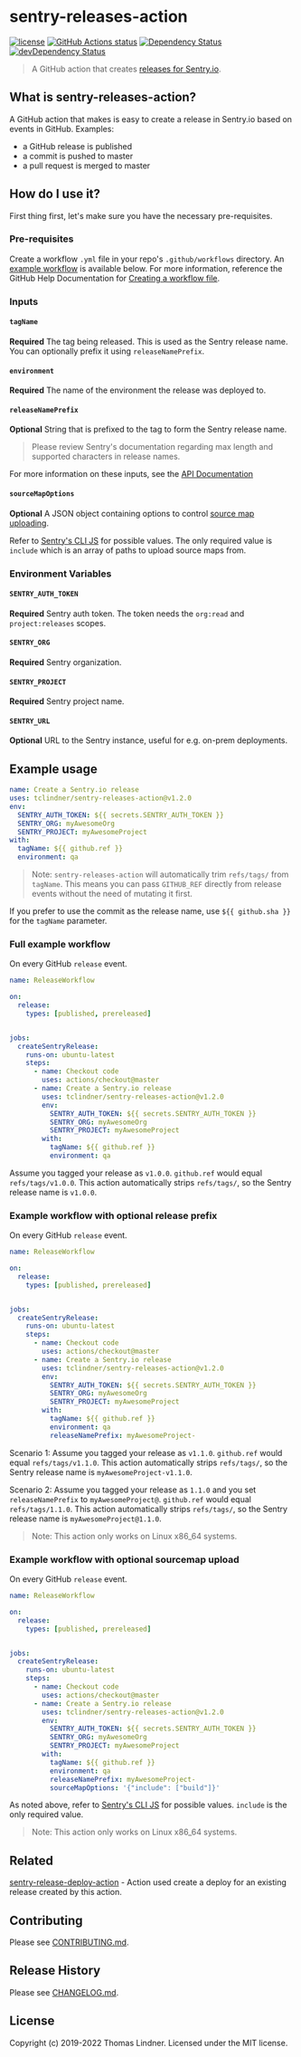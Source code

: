 # sentry-releases-action

[![license](https://img.shields.io/github/license/tclindner/sentry-releases-action.svg?maxAge=2592000&style=flat-square)](https://github.com/tclindner/sentry-releases-action/blob/master/LICENSE)
<a href="https://github.com/tclindner/sentry-releases-action"><img alt="GitHub Actions status" src="https://github.com/tclindner/sentry-releases-action/workflows/ci/badge.svg"></a>
[![Dependency Status](https://david-dm.org/tclindner/sentry-releases-action.svg?style=flat-square)](https://david-dm.org/tclindner/sentry-releases-action)
[![devDependency Status](https://david-dm.org/tclindner/sentry-releases-action/dev-status.svg?style=flat-square)](https://david-dm.org/tclindner/sentry-releases-action#info=devDependencies)


> A GitHub action that creates [releases for Sentry.io](https://docs.sentry.io/workflow/releases/?platform=javascript).

## What is sentry-releases-action?

A GitHub action that makes is easy to create a release in Sentry.io based on events in GitHub. Examples:

* a GitHub release is published
* a commit is pushed to master
* a pull request is merged to master

## How do I use it?

First thing first, let's make sure you have the necessary pre-requisites.

### Pre-requisites
Create a workflow `.yml` file in your repo's `.github/workflows` directory. An [example workflow](#example-workflow---create-a-release) is available below. For more information, reference the GitHub Help Documentation for [Creating a workflow file](https://help.github.com/en/articles/configuring-a-workflow#creating-a-workflow-file).

### Inputs

#### `tagName`

**Required** The tag being released. This is used as the Sentry release name. You can optionally prefix it using `releaseNamePrefix`.

#### `environment`

**Required** The name of the environment the release was deployed to.

#### `releaseNamePrefix`

**Optional** String that is prefixed to the tag to form the Sentry release name.

> Please review Sentry's documentation regarding max length and supported characters in release names.

For more information on these inputs, see the [API Documentation](https://developer.github.com/v3/repos/releases/#input)

#### `sourceMapOptions`

**Optional** A JSON object containing options to control [source map uploading](https://docs.sentry.io/cli/releases/#sentry-cli-sourcemaps).

Refer to [Sentry's CLI JS](https://github.com/getsentry/sentry-cli/blob/1f5cdbb6897e41a7e9a3892aea3b34b4c0341207/js/releases/index.js#L114-L144) for possible values. The only required value is `include` which is an array of paths to upload source maps from.

### Environment Variables

#### `SENTRY_AUTH_TOKEN`

**Required** Sentry auth token. The token needs the `org:read` and `project:releases` scopes.

#### `SENTRY_ORG`

**Required** Sentry organization.

#### `SENTRY_PROJECT`

**Required** Sentry project name.

#### `SENTRY_URL`

**Optional** URL to the Sentry instance, useful for e.g. on-prem deployments.

## Example usage

```yml
name: Create a Sentry.io release
uses: tclindner/sentry-releases-action@v1.2.0
env:
  SENTRY_AUTH_TOKEN: ${{ secrets.SENTRY_AUTH_TOKEN }}
  SENTRY_ORG: myAwesomeOrg
  SENTRY_PROJECT: myAwesomeProject
with:
  tagName: ${{ github.ref }}
  environment: qa
```

> Note: `sentry-releases-action` will automatically trim `refs/tags/` from `tagName`. This means you can pass `GITHUB_REF` directly from release events without the need of mutating it first.

If you prefer to use the commit as the release name, use `${{ github.sha }}` for the `tagName` parameter.

### Full example workflow

On every GitHub `release` event.

```yaml
name: ReleaseWorkflow

on:
  release:
    types: [published, prereleased]


jobs:
  createSentryRelease:
    runs-on: ubuntu-latest
    steps:
      - name: Checkout code
        uses: actions/checkout@master
      - name: Create a Sentry.io release
        uses: tclindner/sentry-releases-action@v1.2.0
        env:
          SENTRY_AUTH_TOKEN: ${{ secrets.SENTRY_AUTH_TOKEN }}
          SENTRY_ORG: myAwesomeOrg
          SENTRY_PROJECT: myAwesomeProject
        with:
          tagName: ${{ github.ref }}
          environment: qa
```

Assume you tagged your release as `v1.0.0`. `github.ref` would equal `refs/tags/v1.0.0`. This action automatically strips `refs/tags/`, so the Sentry release name is `v1.0.0`.

### Example workflow with optional release prefix

On every GitHub `release` event.

```yaml
name: ReleaseWorkflow

on:
  release:
    types: [published, prereleased]


jobs:
  createSentryRelease:
    runs-on: ubuntu-latest
    steps:
      - name: Checkout code
        uses: actions/checkout@master
      - name: Create a Sentry.io release
        uses: tclindner/sentry-releases-action@v1.2.0
        env:
          SENTRY_AUTH_TOKEN: ${{ secrets.SENTRY_AUTH_TOKEN }}
          SENTRY_ORG: myAwesomeOrg
          SENTRY_PROJECT: myAwesomeProject
        with:
          tagName: ${{ github.ref }}
          environment: qa
          releaseNamePrefix: myAwesomeProject-
```

Scenario 1: Assume you tagged your release as `v1.1.0`. `github.ref` would equal `refs/tags/v1.1.0`. This action automatically strips `refs/tags/`, so the Sentry release name is `myAwesomeProject-v1.1.0`.

Scenario 2: Assume you tagged your release as `1.1.0` and you set `releaseNamePrefix` to `myAwesomeProject@`. `github.ref` would equal `refs/tags/1.1.0`. This action automatically strips `refs/tags/`, so the Sentry release name is `myAwesomeProject@1.1.0`.

> Note: This action only works on Linux x86_64 systems.

### Example workflow with optional sourcemap upload

On every GitHub `release` event.

```yaml
name: ReleaseWorkflow

on:
  release:
    types: [published, prereleased]


jobs:
  createSentryRelease:
    runs-on: ubuntu-latest
    steps:
      - name: Checkout code
        uses: actions/checkout@master
      - name: Create a Sentry.io release
        uses: tclindner/sentry-releases-action@v1.2.0
        env:
          SENTRY_AUTH_TOKEN: ${{ secrets.SENTRY_AUTH_TOKEN }}
          SENTRY_ORG: myAwesomeOrg
          SENTRY_PROJECT: myAwesomeProject
        with:
          tagName: ${{ github.ref }}
          environment: qa
          releaseNamePrefix: myAwesomeProject-
          sourceMapOptions: '{"include": ["build"]}'
```

As noted above, refer to [Sentry's CLI JS](https://github.com/getsentry/sentry-cli/blob/1f5cdbb6897e41a7e9a3892aea3b34b4c0341207/js/releases/index.js#L114-L144) for possible values. `include` is the only required value.

> Note: This action only works on Linux x86_64 systems.

## Related

[sentry-release-deploy-action](https://github.com/tclindner/sentry-release-deploy-action) - Action used create a deploy for an existing release created by this action.

## Contributing

Please see [CONTRIBUTING.md](CONTRIBUTING.md).

## Release History

Please see [CHANGELOG.md](CHANGELOG.md).

## License

Copyright (c) 2019-2022 Thomas Lindner. Licensed under the MIT license.
